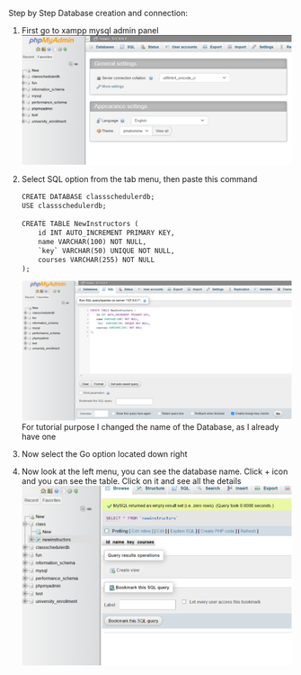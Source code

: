 Step by Step Database creation and connection:
1. First go to xampp mysql admin panel
    ![alt text](image.png)
2. Select SQL option from the tab menu, then paste this command

    ```
    CREATE DATABASE classschedulerdb;
    USE classschedulerdb;

    CREATE TABLE NewInstructors (
        id INT AUTO_INCREMENT PRIMARY KEY,
        name VARCHAR(100) NOT NULL,
        `key` VARCHAR(50) UNIQUE NOT NULL,
        courses VARCHAR(255) NOT NULL
    );
    ```
    ![alt text](image-1.png)
For tutorial purpose I changed the name of the Database, as I already have one
3. Now select the Go option located down right

4. Now look at the left menu,  you can see the database name.
Click + icon and  you can see the table. Click on it and see all the details
![alt text](image-2.png)